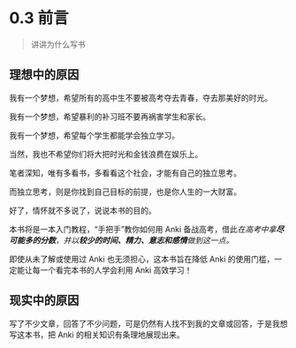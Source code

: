 # 0.3 前言
> 讲讲为什么写书

## 理想中的原因

我有一个梦想，希望所有的高中生不要被高考夺去青春，夺去那美好的时光。

我有一个梦想，希望暴利的补习班不要再祸害学生和家长。

我有一个梦想，希望每个学生都能学会独立学习。

当然，我也不希望你们将大把时光和金钱浪费在娱乐上。

笔者深知，唯有多看书，多看看这个社会，才能有自己的独立思考。

而独立思考，则是你找到自己目标的前提，也是你人生的一大财富。

好了，情怀就不多说了，说说本书的目的。

本书将是一本入门教程，“手把手”教你如何用 Anki 备战高考，借此*在高考中拿**尽可能多的分数**，并以**较少的时间、精力、意志和感情**做到这一点。*

即使从未了解或使用过 Anki 也无须担心，这本书旨在降低 Anki 的使用门槛，一定能让每一个看完本书的人学会利用 Anki 高效学习！

## 现实中的原因

写了不少文章，回答了不少问题，可是仍然有人找不到我的文章或回答，于是我想写这本书，把 Anki 的相关知识有条理地展现出来。

